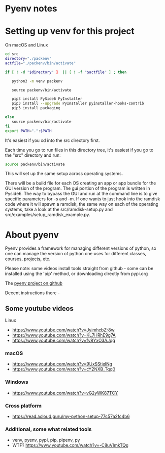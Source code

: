 # Pyenv notes


# Setting up venv for this project

On macOS and Linux

``` bash
cd src
directory="./packenv"
actfile="./packenv/bin/activate"

if [ ! -d "$directory" ]  || [ ! -f "$actfile" ] ; then

   python3 -m venv packenv

   source packenv/bin/activate

   pip3 install PySide6 PyInstaller
   pip3 install --upgrade PyInstaller pyinstaller-hooks-contrib
   pip3 install packaging

else
   source packenv/bin/activate
fi
export PATH=".":$PATH

```

It's easiest if you cd into the src directory first.

Each time you go to run files in this directory tree, it's easiest if you go to the "src" directory and run:

``` bash
source packenv/bin/activate
```

This will set up the same setup across operating systems.

There will be a build file for each OS creating an app or app bundle for the GUI version of the program.  The gui portion of the program is written in Pyside6.  The way to bypass the GUI and run at the command line is to give specific parameters for -s and -m.  If one wants to just hook into the ramdisk code where it will spawn a ramdisk, the same way on each of the operating systems, take a look at the src/ramdisk-setup.py and src/examples/setup_ramdisk_example.py. 

# About pyenv

Pyenv provides a framework for managing different versions of python, so one can manage the version of python one uses for different classes, courses, projects, etc.

Please note: some videos install tools straight from github - some can be installed using the 'pip' method, or downloading directly from pypi.org

The [pyenv project on github](https://github.com/pyenv/pyenv)

Decent instructions there - 

## Some youtube videos

Linux
* https://www.youtube.com/watch?v=JyimhcbZ-8w
* https://www.youtube.com/watch?v=KL7HRhE9g7A
* https://www.youtube.com/watch?v=fv8YxO3AJqg


### macOS
* https://www.youtube.com/watch?v=9UxSStjelNg
* https://www.youtube.com/watch?v=cY2NXB_Tqq0


### Windows
* https://www.youtube.com/watch?v=vG2yWK87TCY


### Cross platform
* https://read.acloud.guru/my-python-setup-77c57a2fc4b6


### Additional, some what related tools
* venv, pyenv, pypi, pip, pipenv, py
* WTF? https://www.youtube.com/watch?v=-C8uVImkTQg




 

